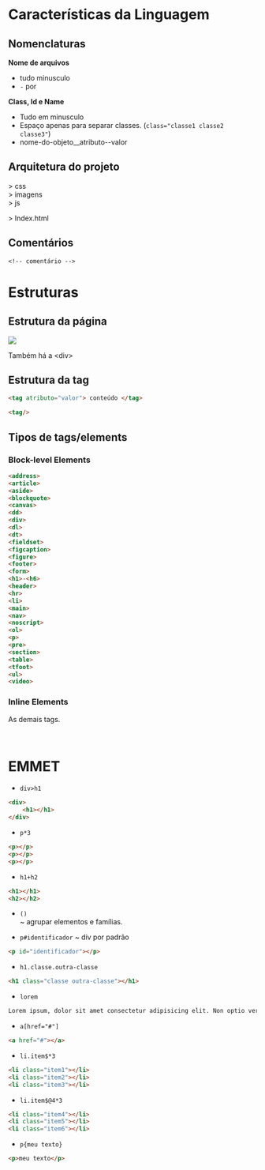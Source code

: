 # Características da Linguagem

## Nomenclaturas

**Nome de arquivos** 

* tudo minusculo
* `-` por &nbsp; ` `

**Class, Id e Name**

* Tudo em minusculo
* Espaço apenas para separar classes. (`class="classe1 classe2 classe3"`)
* nome-do-objeto__atributo--valor

## Arquitetura do projeto  

\> css  
\> imagens  
\> js  

\> Index.html

## Comentários

`<!-- comentário -->`

# Estruturas 

## Estrutura da página

<img src="../mais/imagens/divisamho.gif">

Também há a \<div>

## Estrutura da tag

```html
<tag atributo="valor"> conteúdo	</tag>

<tag/>
```

## Tipos de tags/elements

### Block-level Elements

```html
<address>
<article>
<aside>
<blockquote>
<canvas>
<dd>
<div>
<dl>
<dt>
<fieldset>
<figcaption>
<figure>
<footer>
<form>
<h1>-<h6>
<header>
<hr>
<li>
<main>
<nav>
<noscript>
<ol>
<p>
<pre>
<section>
<table>
<tfoot>
<ul>
<video>
```

### Inline Elements

As demais tags.

<br/>

# EMMET

* `div>h1`
```html
<div>
    <h1></h1>
</div>
```

* `p*3`
```html
<p></p>
<p></p>
<p></p>
```

* `h1+h2`
```html
<h1></h1>
<h2></h2>
```

* `()`  
~ agrupar elementos e famílias.

* `p#identificador` ~ div por padrão
```html
<p id="identificador"></p>
```

* `h1.classe.outra-classe`
```html
<h1 class="classe outra-classe"></h1>
```

* `lorem`
```html
Lorem ipsum, dolor sit amet consectetur adipisicing elit. Non optio veritatis earum rerum vero magni voluptatem ad laborum voluptatum eveniet delectus dicta cum perferendis voluptatibus consequatur nihil, recusandae aut suscipit?
```

* `a[href="#"]`
```html
<a href="#"></a>
```

* `li.item$*3`
```html
<li class="item1"></li>
<li class="item2"></li>
<li class="item3"></li>
```

* `li.item$@4*3`
```html
<li class="item4"></li>
<li class="item5"></li>
<li class="item6"></li>
```

* `p{meu texto}`
```html
<p>meu texto</p>
```